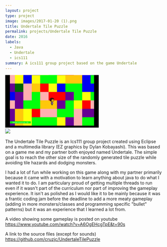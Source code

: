 ```yaml
---
layout: project
type: project
image: images/2017-01-20 (1).png
title: Undertale Tile Puzzle
permalink: projects/Undertale Tile Puzzle
date: 2016
labels:
  - Java
  - Undertale
  - ics111
summary: A ics111 group project based on the game Undertale
---
```


<div class="ui small rounded images">
  <img class="ui image" src="../images/2017-01-20 (1).png" width="300">
</div>

<div class="ui small rounded images">
  <img class="ui image" src="..images/Undertale tile puzzle.png" width="300">
</div>

The Undertale Tile Puzzle is an Ics111 group project created using Eclipse and a multimedia library (EZ graphics by Dylan Kobayashi). This was based on a game me and my partner both enjoyed named Undertale.
The simple goal is to reach the other size of the randomly generated tile puzzle while avoiding tile hazards and dodging monsters.

I had a lot of fun while working on this game along with my partner primarily because it came with a motivation to learn anything about java to do what I wanted it to do. I am particulary proud of getting multiple threads to run even if it wasn't part of the curriculum nor part of improving the gameplay experience. It isn't as polished as I would like it to be mainly because it was a frantic coding jam before the deadline to add a more meaty gameplay (adding in more monsters/classes and programming specific "bullet" patterns) but it was an experience that I learned a lot from.

A video showing some gameplay is posted on youtube 
https://www.youtube.com/watch?v=A6OgEHcgTpE&t=90s


A link to the source files (except for sounds)
https://github.com/cruzjc/UndertaleTilePuzzle



